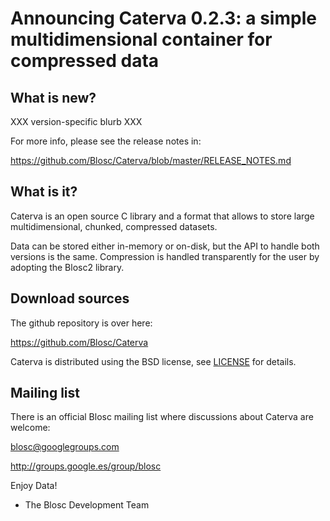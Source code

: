 # Announcing Caterva 0.2.3: a simple multidimensional container for compressed data


## What is new?

  XXX version-specific blurb XXX

For more info, please see the release notes in:

https://github.com/Blosc/Caterva/blob/master/RELEASE_NOTES.md


## What is it?

Caterva is an open source C library and a format that allows to store large multidimensional,
chunked, compressed datasets.

Data can be stored either in-memory or on-disk, but the API to handle both versions is the same.
Compression is handled transparently for the user by adopting the Blosc2 library.

## Download sources

The github repository is over here:

https://github.com/Blosc/Caterva

Caterva is distributed using the BSD license, see
[LICENSE](https://github.com/Blosc/Caterva/blob/master/LICENSE) for details.

## Mailing list

There is an official Blosc mailing list where discussions about Caterva are welcome:

blosc@googlegroups.com

http://groups.google.es/group/blosc


Enjoy Data!
- The Blosc Development Team
